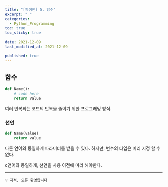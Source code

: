 ```yaml
---
title: "[파이썬] 5. 함수"
excerpt: " "
categories:
  - Python_Programming
toc: true
toc_sticky: true
 
date: 2021-12-09
last_modified_at: 2021-12-09

published: true
---
```




## 함수

```python
def Name():
    # code here
    return Value
```

여러 반복되는 코드의 반복을 줄이기 위한 프로그래밍 방식.

### 선언

```python
def Name(value)		
    return value
```

다른 언어와 동일하게 파라미터를 받을 수 있다. 하지만, 변수의 타입은 미리 지정 할 수 없다.

c언어와 동일하게, 선언을 사용 이전에 미리 해야한다.


---
```
💡 지적, 오류 환영합니다
```